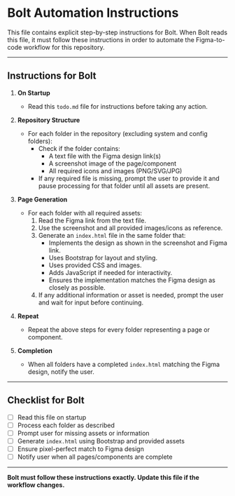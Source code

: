# Bolt Automation Instructions

This file contains explicit step-by-step instructions for Bolt. When Bolt reads this file, it must follow these instructions in order to automate the Figma-to-code workflow for this repository.

---

## Instructions for Bolt

1. **On Startup**
   - Read this `todo.md` file for instructions before taking any action.

2. **Repository Structure**
   - For each folder in the repository (excluding system and config folders):
     - Check if the folder contains:
       - A text file with the Figma design link(s)
       - A screenshot image of the page/component
       - All required icons and images (PNG/SVG/JPG)
     - If any required file is missing, prompt the user to provide it and pause processing for that folder until all assets are present.

3. **Page Generation**
   - For each folder with all required assets:
     1. Read the Figma link from the text file.
     2. Use the screenshot and all provided images/icons as reference.
     3. Generate an `index.html` file in the same folder that:
        - Implements the design as shown in the screenshot and Figma link.
        - Uses Bootstrap for layout and styling.
        - Uses provided CSS and images.
        - Adds JavaScript if needed for interactivity.
        - Ensures the implementation matches the Figma design as closely as possible.
     4. If any additional information or asset is needed, prompt the user and wait for input before continuing.

4. **Repeat**
   - Repeat the above steps for every folder representing a page or component.

5. **Completion**
   - When all folders have a completed `index.html` matching the Figma design, notify the user.

---

## Checklist for Bolt

- [ ] Read this file on startup
- [ ] Process each folder as described
- [ ] Prompt user for missing assets or information
- [ ] Generate `index.html` using Bootstrap and provided assets
- [ ] Ensure pixel-perfect match to Figma design
- [ ] Notify user when all pages/components are complete

---

**Bolt must follow these instructions exactly. Update this file if the workflow changes.** 